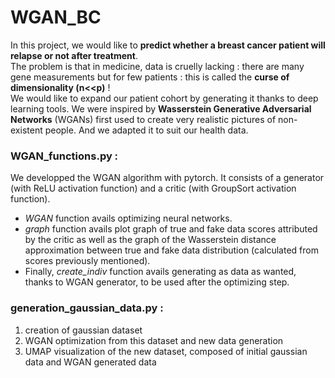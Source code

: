 # WGAN_BC

In this project, we would like to **predict whether a breast cancer patient will relapse or not after treatment**.  
The problem is that in medicine, data is cruelly lacking : there are many gene measurements but for few patients : this is called the **curse of dimensionality (n<<p)** !  
We would like to expand our patient cohort by generating it thanks to deep learning tools. We were inspired by **Wasserstein Generative Adversarial Networks** (WGANs) first used to create very realistic pictures of non-existent people. And we adapted it to suit our health data.  

### WGAN_functions.py :
We developped the WGAN algorithm with pytorch. It consists of a generator (with ReLU activation function) and a critic (with GroupSort activation function).  
- *WGAN* function avails optimizing neural networks.  
- *graph* function avails plot graph of true and fake data scores attributed by the critic as well as the graph of the Wasserstein distance approximation between true and fake data distribution (calculated from scores previously mentioned).  
- Finally, *create_indiv* function avails generating as data as wanted, thanks to WGAN generator, to be used after the optimizing step.  

### generation_gaussian_data.py :
1. creation of gaussian dataset
2. WGAN optimization from this dataset and new data generation
3. UMAP visualization of the new dataset, composed of initial gaussian data and WGAN generated data
